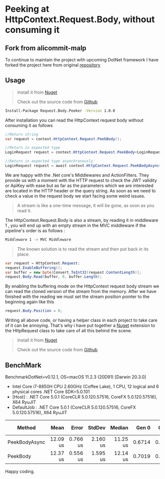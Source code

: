 # Peeking at HttpContext.Request.Body, without consuming it

## Fork from  alicommit-malp
To continue to maintain the project with upcoming DotNet framework I have forked the project here from original [repository](https://github.com/alicommit-malp/Dotnet-Core-Request-Body-Peeker)
## Usage

>Install it from [Nuget](https://www.nuget.org/packages/Request.Body.Peeker/)
>
>Check out the source code from [Github](https://github.com/alicommit-malp/Dotnet-Core-Request-Body-Peeker)

```bash
Install-Package Request.Body.Peeker -Version 1.0.0
```

After installation you can read the HttpContext request body without consuming it as follows

```c#
//Return string
var request = context.HttpContext.Request.PeekBody();

//Return in expected type
LoginRequest request = context.HttpContext.Request.PeekBody<LoginRequest>();

//Return in expected type asynchronously
LoginRequest request = await context.HttpContext.Request.PeekBodyAsync<LoginRequest>();
```

We are happy with the .Net core's Middlewares and ActionFilters. They provide us with a moment with the HTTP request to check the JWT validity or ApiKey with ease but as far as the parameters which we are interested are located in the HTTP header or the query string. As soon as we need to check a value in the request body we start facing some weird issues.

> A stream is like a one-time message, it will be gone, as soon as you read it.

The HttpContext.Request.Body is also a stream, by reading it in middleware 1 , you will end up with an empty stream in the MVC middleware if the pipeline's order is as follows :

```bash
Middleware 1 -> MVC Middleware
```

> The known solution is to read the stream and then put back in its place.

```c#
var request = HttpContext.Request;
request.EnableBuffering();
var buffer = new byte[Convert.ToInt32(request.ContentLength)];
request.Body.Read(buffer, 0, buffer.Length);
```

By enabling the buffering mode on the HttpContext request body stream we can read the cloned version of the stream from the memory. After we have finished with the reading we must set the stream position pointer to the beginning again like this

```c#
request.Body.Position = 0;
```

Writing all above code, or having a helper class in each project to take care of it can be annoying. That's why i have put together a [Nuget](https://www.nuget.org/packages/Request.Body.Peeker/) extension to the HttpRequest class to take care of all this behind the scene.

>Install it from [Nuget](https://www.nuget.org/packages/Request.Body.Peeker/)
>
>Check out the source code from [Github](https://github.com/alicommit-malp/Dotnet-Core-Request-Body-Peeker)

## BenchMark
BenchmarkDotNet=v0.12.1, OS=macOS 11.2.3 (20D91) [Darwin 20.3.0]
- Intel Core i7-8850H CPU 2.60GHz (Coffee Lake), 1 CPU, 12 logical and 6 physical cores
.NET Core SDK=5.0.101
- [Host]     : .NET Core 5.0.1 (CoreCLR 5.0.120.57516, CoreFX 5.0.120.57516), X64 RyuJIT
- DefaultJob : .NET Core 5.0.1 (CoreCLR 5.0.120.57516, CoreFX 5.0.120.57516), X64 RyuJIT


|        Method |     Mean |    Error |   StdDev |   Median |  Gen 0 |  Gen 1 | Gen 2 | Allocated |
|-------------- |---------:|---------:|---------:|---------:|-------:|-------:|------:|----------:|
| PeekBodyAsync | 12.09 us | 0.766 us | 2.160 us | 11.25 us | 0.6714 | 0.1831 |     - |   3.63 KB |
|      PeekBody | 12.37 us | 0.556 us | 1.595 us | 12.14 us | 0.7019 | 0.1678 |     - |   3.63 KB |



Happy coding.
